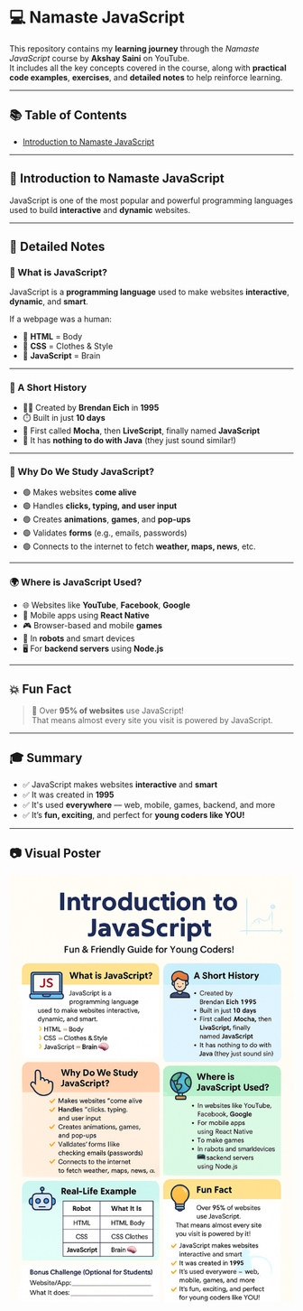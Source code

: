 # 💻 Namaste JavaScript

This repository contains my **learning journey** through the _Namaste JavaScript_ course by **Akshay Saini** on YouTube.  
It includes all the key concepts covered in the course, along with **practical code examples**, **exercises**, and **detailed notes** to help reinforce learning.

---

## 📚 Table of Contents

- [Introduction to Namaste JavaScript](#-introduction-to-namaste-javascript)

---

## 📖 Introduction to Namaste JavaScript

JavaScript is one of the most popular and powerful programming languages used to build **interactive** and **dynamic** websites.

---

## 📝 Detailed Notes

### 🚀 What is JavaScript?

JavaScript is a **programming language** used to make websites **interactive**, **dynamic**, and **smart**.

If a webpage was a human:

- 🧍 **HTML** = Body
- 👗 **CSS** = Clothes & Style
- 🧠 **JavaScript** = Brain

---

### 📜 A Short History

- 👨‍💻 Created by **Brendan Eich** in **1995**
- ⏱️ Built in just **10 days**
- 🔁 First called **Mocha**, then **LiveScript**, finally named **JavaScript**
- 🚫 It has **nothing to do with Java** (they just sound similar!)

---

### 🎯 Why Do We Study JavaScript?

- 🟢 Makes websites **come alive**
- 🟢 Handles **clicks, typing, and user input**
- 🟢 Creates **animations**, **games**, and **pop-ups**
- 🟢 Validates **forms** (e.g., emails, passwords)
- 🟢 Connects to the internet to fetch **weather, maps, news**, etc.

---

### 🌍 Where is JavaScript Used?

- 🌐 Websites like **YouTube**, **Facebook**, **Google**
- 📱 Mobile apps using **React Native**
- 🎮 Browser-based and mobile **games**
- 🤖 In **robots** and smart devices
- 🖥️ For **backend servers** using **Node.js**

---

## 💥 Fun Fact

> 🔸 Over **95% of websites** use JavaScript!  
> That means almost every site you visit is powered by JavaScript.

---

## 🎓 Summary

- ✅ JavaScript makes websites **interactive** and **smart**
- ✅ It was created in **1995**
- ✅ It's used **everywhere** — web, mobile, games, backend, and more
- ✅ It’s **fun, exciting**, and perfect for **young coders like YOU!**

---

## 📷 Visual Poster

![Introduction to JavaScript](image.png)
